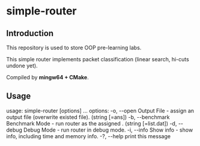 # simple-router

## Introduction

This repository is used to store OOP pre-learning labs.

This simple router implements packet classification (linear search, hi-cuts undone yet).



Compiled by **mingw64 + CMake**.

## Usage

usage: simple-router [options] ... <rule file> <data file>
options:
  -o, --open         Output File         - assign an output file <list file> (overwrite existed file). (string [=ans])
  -b, --benchmark    Benchmark Mode      - run router as the assigned <list file>. (string [=list.dat])
  -d, --debug        Debug Mode          - run router in debug mode.
  -i, --info         Show info           - show info, including time and memory info.
  -?, --help         print this message
